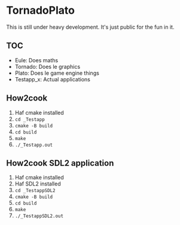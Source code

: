 # TornadoPlato

This is still under heavy development. It's just public for the fun in it.

## TOC
* Eule: Does maths
* Tornado: Does le graphics
* Plato: Does le game engine things
* Testapp_x: Actual applications

## How2cook
1. Haf cmake installed
2. `cd _Testapp`
3. `cmake -B build`
4. `cd build`
5. `make`
6. `./_Testapp.out`

## How2cook SDL2 application
1. Haf cmake installed
2. Haf SDL2 installed
3. `cd _TestappSDL2`
4. `cmake -B build`
5. `cd build`
6. `make`
7. `./_TestappSDL2.out`

